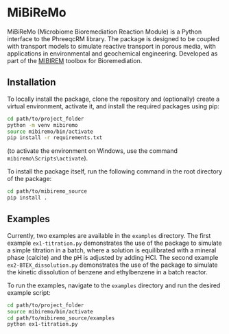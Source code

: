 # MiBiReMo

MiBiReMo (Microbiome Bioremediation Reaction Module) is a Python interface to the PhreeqcRM library. The package is designed to be coupled with transport models to simulate reactive transport in porous media, with applications in environmental and geochemical engineering. Developed as part of the [MIBIREM](https://www.mibirem.eu/) toolbox for Bioremediation.


## Installation
To locally install the package, clone the repository and (optionally) create a virtual environment, activate it, and install the required packages using pip:
```sh
cd path/to/project_folder
python -m venv mibiremo
source mibiremo/bin/activate
pip install -r requirements.txt
```
(to activate the environment on Windows, use the command `mibiremo\Scripts\activate`).


To install the package itself, run the following command in the root directory of the package:

```sh
cd path/to/mibiremo_source
pip install .
```

## Examples

Currently, two examples are available in the `examples` directory. 
The first example `ex1-titration.py` demonstrates the use of the package to simulate a simple titration in a batch, where a solution is equilibrated with a mineral phase (calcite) and the pH is adjusted by adding HCl.
The second example `ex2-BTEX_dissolution.py` demonstrates the use of the package to simulate the kinetic dissolution of benzene and ethylbenzene in a batch reactor.

To run the examples, navigate to the `examples` directory and run the desired example script:
```sh
cd path/to/project_folder
source mibiremo/bin/activate
cd path/to/mibiremo_source/examples
python ex1-titration.py
```
